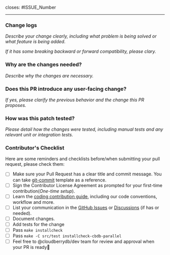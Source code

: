 <!--Thank you for contributing!-->

<!--In case of an existing issue or discussions, please reference it-->
closes: #ISSUE_Number
<!--Remove this section if no corresponding issue.-->

---

### Change logs

_Describe your change clearly, including what problem is being solved or what feature is being added._

_If it has some breaking backward or forward compatibility, please clary._

### Why are the changes needed?

_Describe why the changes are necessary._

### Does this PR introduce any user-facing change?

_If yes, please clarify the previous behavior and the change this PR proposes._

### How was this patch tested?

_Please detail how the changes were tested, including manual tests and any relevant unit or integration tests._

### Contributor's Checklist

Here are some reminders and checklists before/when submitting your pull request, please check them:

- [ ] Make sure your Pull Request has a clear title and commit message. You can take [git-commit](https://github.com/cloudberrydb/cloudberrydb/blob/main/.gitmessage) template as a reference.
- [ ] Sign the Contributor License Agreement as prompted for your first-time contribution(*One-time setup*).
- [ ] Learn the [coding contribution guide](https://cloudberrydb.org/contribute/code), including our code conventions, workflow and more.
- [ ] List your communication in the [GitHub Issues](https://github.com/cloudberrydb/cloudberrydb/issues) or [Discussions](https://github.com/orgs/cloudberrydb/discussions) (if has or needed).
- [ ] Document changes.
- [ ] Add tests for the change
- [ ] Pass `make installcheck`
- [ ] Pass `make -C src/test installcheck-cbdb-parallel`
- [ ] Feel free to @cloudberrydb/dev team for review and approval when your PR is ready🥳
